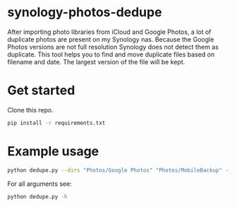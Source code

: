 # synology-photos-dedupe
After importing photo libraries from iCloud and Google Photos, a lot of duplicate photos are present on my Synology nas. Because the Google Photos versions are not full resolution Synology does not detect them as duplicate. This tool helps you to find and move duplicate files based on filename and date. The largest version of the file will be kept.

# Get started
Clone this repo.
```sh
pip install -r requirements.txt
```
# Example usage
```sh
python dedupe.py --dirs "Photos/Google Photos" "Photos/MobileBackup" --dest dupes --filters @eaDir --exts jpg png gif mp4 -v 
```

For all arguments see:
```sh
python dedupe.py -h
```
